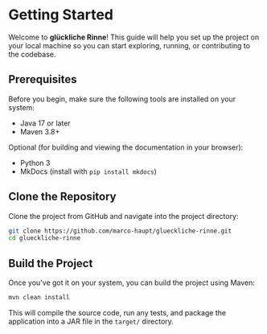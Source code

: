 # Getting Started

Welcome to **glückliche Rinne**! This guide will help you set up the project on your local machine so you can start exploring, running, or contributing to the codebase.

## Prerequisites

Before you begin, make sure the following tools are installed on your system:

- Java 17 or later
- Maven 3.8+

Optional (for building and viewing the documentation in your browser):

- Python 3
- MkDocs (install with `pip install mkdocs`)

## Clone the Repository

Clone the project from GitHub and navigate into the project directory:

```bash
git clone https://github.com/marco-haupt/glueckliche-rinne.git
cd glueckliche-rinne
```

## Build the Project

Once you've got it on your system, you can build the project using Maven:

```bash
mvn clean install
```

This will compile the source code, run any tests, and package the application into a JAR file in the `target/` directory.
